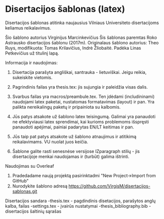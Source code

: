 Disertacijos šablonas (latex)
=============================

Disertacijos šablonas atitinka naujausius Vilniaus Universiteto disertacijoms keliamus reikalavimus. 

Šio šablono autorius Virginijus Marcinkevičius
Šis šablonas paremtas Roko Astrausko disertacijos šablonu (2017m). 
Originalaus šablono autorius: Theo Ruys, modifikuota: Tomas Krilavičius, Indrė Žliobaitė. Padėka Linas Petkevičius už titulinį lapą.


Informacija ir naudojimas:

1. Disertacija parašyta angliškai, santrauka - lietuviškai. Jeigu reikia, sukeiskite vietomis. 
2. Pagrindinis failas yra thesis.tex: jis sujungia ir paleidžia visas dalis.
3. Svarbus failas yra macros/preambule.tex. Ten įdėdami (includininami) naudojami latex paketai, nustatomas formatavimas (layout) ir pan. Yra palikta nereikalingų paketų ir pripainiota su kalbomis.
 
4. Jūs patys atsakote už šablono latex teisingumą. Galimai yra panaudoti ne efektyviausi latex sprendimai, kai kurioms problemoms išspręsti panaudoti apėjimai, painiai padarytas EN/LT keitimas ir pan.
5. Jūs taip pat patys atsakote už šablono atnaujimus ir atitikimą reikalavimams. VU nuolat juos keičia.
6. Šablone galite rasti senesnėse versijose IZparagraph stilių - jis disertacijoje menkai naudojamas ir (turbūt) galima ištrinti.  


Naudojimas su Overleaf
1. Pradedadame naują projektą pasirinktadmi "New Project->Import from GitHub"
2. Nurodykite šablono adresą https://github.com/VirgisM/disertacijos-sablonas.git


Disertacijos sandara
-thesis.tex - pagdindinis disetacijos, parašytos anglų kalba, failas
-settings.tex - įvairūs nustatymai
-thesis_bibliography.bib - disertacijos šaltinių sąrašas